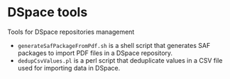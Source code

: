 # DSpace tools
Tools for DSpace repositories management

* ```generateSafPackageFromPdf.sh``` is a shell script that generates SAF packages to import PDF files in a DSpace repository.
* ```dedupCsvValues.pl``` is a perl script that deduplicate values in a CSV file used for importing data in DSpace.
